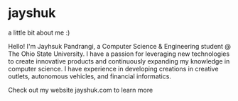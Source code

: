 # jayshuk
a little bit about me :)


Hello! I'm Jayhsuk Pandrangi, a Computer Science & Engineering student @ The Ohio State University.
I have a passion for leveraging new technologies to create innovative products and continuously
expanding my knowledge in computer science. I have experience in developing creations in creative outlets, 
autonomous vehicles, and financial informatics. 

Check out my website jayshuk.com to learn more 
